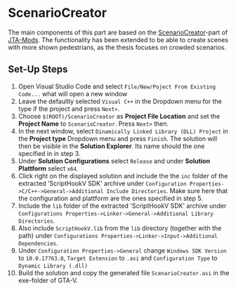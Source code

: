 # ScenarioCreator

The main components of this part are based on the [ScenarioCreator](https://github.com/fabbrimatteo/JTA-Mods/tree/master/ScenarioCreator)-part of [JTA-Mods](https://github.com/fabbrimatteo/JTA-Mods). The functionality has been extended to be able to create scenes with more shown pedestrians, as the thesis focuses on crowded scenarios.

## Set-Up Steps

1. Open Visual Studio Code and select `File/New/Poject From Existing Code...` what will open a new window
2. Leave the defaultly selected `Visual C++` in the Dropdown menu for the type if the project and press `Next>`.
3. Choose `$(ROOT)/ScenarioCreator` as **Project File Location** and set the **Project Name** to `ScenarioCreator`. Press `Next>` then.
4. In the next window, select `Dinamically Linked Library (DLL) Project` in the **Project type** Dropdown menu and press `Finish`. The solution will then be visible in the **Solution Explorer**. Its name should the one specified in in step 3.
5. Under **Solution Configurations** select `Release` and under **Solution Plattform** select `x64`.
6. Click right on the displayed solution and include the the `inc` folder of the extracted 'ScriptHookV SDK' archive under `Configuration Properties->C/C++->General->Additional Include Directories`. Make sure here that the configuration and plattform are the ones specified in step 5.
7. Include the `lib` folder of the extracted 'ScriptHookV SDK' archive under `Configurations Properties->Linker->General->Additional Library Directories`.
8. Also include `ScriptHookV.lib` from the `lib` directory (together with the path) under `Configurations Properties->Linker->Input->Additional Dependencies`.
9. Under `Configuration Properties->General` change `Windows SDK Version` to `10.0.17763.0`, `Target Extension` to `.asi` and `Configuration Type` to `Dynamic Library (.dll)`
10. Build the solution and copy the generated file `ScenarioCreator.asi` in the exe-folder of GTA-V.

